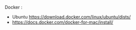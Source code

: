 Docker :

- Ubuntu https://download.docker.com/linux/ubuntu/dists/
- https://docs.docker.com/docker-for-mac/install/

